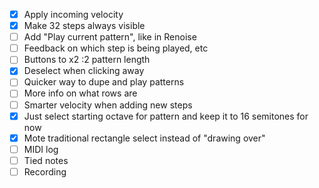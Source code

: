 - [x] Apply incoming velocity
- [x] Make 32 steps always visible
- [ ] Add "Play current pattern", like in Renoise
- [ ] Feedback on which step is being played, etc
- [ ] Buttons to x2 :2 pattern length
- [x] Deselect when clicking away
- [ ] Quicker way to dupe and play patterns
- [ ] More info on what rows are
- [ ] Smarter velocity when adding new steps
- [x] Just select starting octave for pattern and keep it to 16 semitones for now
- [x] Mote traditional rectangle select instead of "drawing over"
- [ ] MIDI log
- [ ] Tied notes
- [ ] Recording
